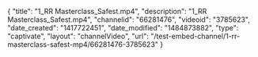 {
    "title": "1_RR Masterclass_Safest.mp4",
    "description": "1_RR Masterclass_Safest.mp4",
    "channelid": "66281476",
    "videoid": "3785623",
    "date_created": "1417722451",
    "date_modified": "1484873882",
    "type": "captivate",
    "layout": "channelVideo",
    "url": "\/test-embed-channel\/1-rr-masterclass-safest-mp4\/66281476-3785623"
}